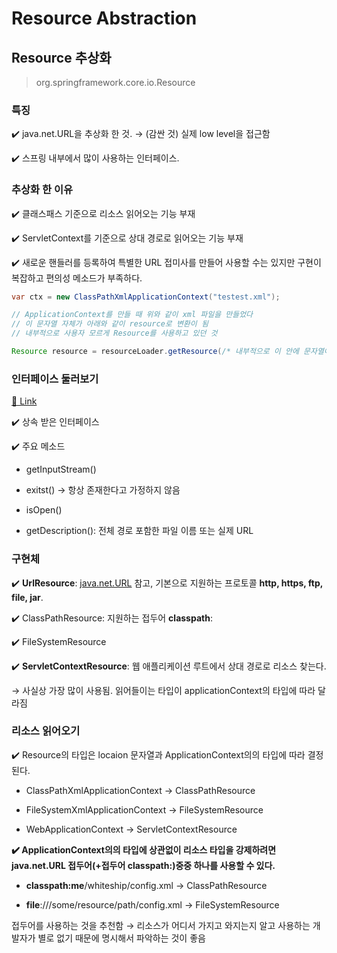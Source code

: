 # Resource Abstraction

## Resource 추상화

> org.springframework.core.io.Resource
> 

### 특징

✔️ java.net.URL을 추상화 한 것. → (감싼 것) 실제 low level을 접근함

✔️ 스프링 내부에서 많이 사용하는 인터페이스.

### 추상화 한 이유

✔️ 클래스패스 기준으로 리소스 읽어오는 기능 부재

✔️ ServletContext를 기준으로 상대 경로로 읽어오는 기능 부재

✔️ 새로운 핸들러를 등록하여 특별한 URL 접미사를 만들어 사용할 수는 있지만 구현이 복잡하고 편의성 메소드가 부족하다.

```java
var ctx = new ClassPathXmlApplicationContext("testest.xml");

// ApplicationContext를 만들 때 위와 같이 xml 파일을 만들었다
// 이 문자열 자체가 아래와 같이 resource로 변환이 됨
// 내부적으로 사용자 모르게 Resource를 사용하고 있던 것

Resource resource = resourceLoader.getResource(/* 내부적으로 이 안에 문자열이 들어감 */);
```

### 인터페이스 둘러보기

[🔗 Link](https://docs.spring.io/spring-framework/docs/current/javadoc-api/org/springframework/core/io/Resource.html)

✔️ 상속 받은 인터페이스

✔️ 주요 메소드

- getInputStream()

- exitst()    → 항상 존재한다고 가정하지 않음

- isOpen()

- getDescription(): 전체 경로 포함한 파일 이름 또는 실제 URL

### 구현체

✔️ **UrlResource**: [java.net.URL](https://docs.oracle.com/javase/7/docs/api/java/net/URL.html) 참고, 기본으로 지원하는 프로토콜 **http, https, ftp, file, jar**.

✔️ ClassPathResource: 지원하는 접두어 **classpath**:

✔️ FileSystemResource

✔️ **ServletContextResource**: 웹 애플리케이션 루트에서 상대 경로로 리소스 찾는다. 

→ 사실상 가장 많이 사용됨. 읽어들이는 타입이 applicationContext의 타입에 따라 달라짐

### 리소스 읽어오기

✔️ Resource의 타입은 locaion 문자열과 ApplicationContext의의 타입에 따라 결정 된다.

- ClassPathXmlApplicationContext -> ClassPathResource

- FileSystemXmlApplicationContext -> FileSystemResource

- WebApplicationContext -> ServletContextResource

**✔️ ApplicationContext의의 타입에 상관없이 리소스 타입을 강제하려면 java.net.URL 접두어(+접두어 classpath:)중중 하나를 사용할 수 있다.**

- **classpath:me**/whiteship/config.xml -> ClassPathResource

- **file**:///some/resource/path/config.xml -> FileSystemResource

접두어를 사용하는 것을 추천함 → 리소스가 어디서 가지고 와지는지 알고 사용하는 개발자가 별로 없기 때문에 명시해서 파악하는 것이 좋음